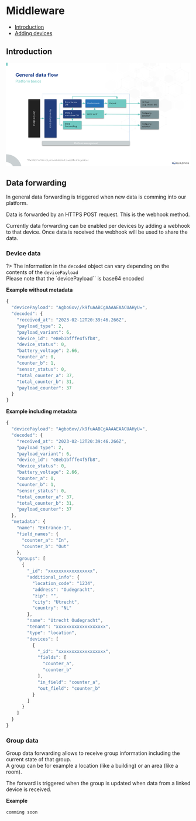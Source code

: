 # Middleware

- [Introduction](#introduction)
- [Adding devices](#device-data-forwarding)

## Introduction

<img src="./assets/middleware/middleware-overview.png" alt="login form"  class="image-100 image-center">

## Data forwarding

In general data forwarding is triggered when new data is comming into our platform.

Data is forwarded by an HTTPS POST request. This is the webhook method.

Currently data forwarding can be enabled per devices by adding a webhook to that device.
Once data is received the webhook will be used to share the data.

### Device data

?> The information in the `decoded` object can vary depending on the contents of the `devicePayload`<br>Please note that the `devicePayload`` is base64 encoded

**Example without metadata**
```js
{
  "devicePayload": "Agbo6xv//k9fuAABCgAAAAEAACUAHyU=",
  "decoded": {
    "received_at": "2023-02-12T20:39:46.266Z",
    "payload_type": 2,
    "payload_variant": 6,
    "device_id": "e8eb1bfffe4f5fb8",
    "device_status": 0,
    "battery_voltage": 2.66,
    "counter_a": 0,
    "counter_b": 1,
    "sensor_status": 0,
    "total_counter_a": 37,
    "total_counter_b": 31,
    "payload_counter": 37
  }
}
```

**Example including metadata**
```js
{
  "devicePayload": "Agbo6xv//k9fuAABCgAAAAEAACUAHyU=",
  "decoded": {
    "received_at": "2023-02-12T20:39:46.266Z",
    "payload_type": 2,
    "payload_variant": 6,
    "device_id": "e8eb1bfffe4f5fb8",
    "device_status": 0,
    "battery_voltage": 2.66,
    "counter_a": 0,
    "counter_b": 1,
    "sensor_status": 0,
    "total_counter_a": 37,
    "total_counter_b": 31,
    "payload_counter": 37
  },
  "metadata": {
    "name": "Entrance-1",
    "field_names": {
      "counter_a": "In",
      "counter_b": "Out"
    },
    "groups": [
      {
        "_id": "xxxxxxxxxxxxxxxxx",
        "additional_info": {
          "location_code": "1234",
          "address": "Oudegracht",
          "zip": "",
          "city": "Utrecht",
          "country": "NL"
        },
        "name": "Utrecht Oudegracht",
        "tenant": "xxxxxxxxxxxxxxxxxxx",
        "type": "location",
        "devices": [
          {
            "_id": "xxxxxxxxxxxxxxxxxx",
            "fields": [
              "counter_a",
              "counter_b"
            ],
            "in_field": "counter_a",
            "out_field": "counter_b"
          }
        ]
      }
    ]
  }
}
```

### Group data

Group data forwarding allows to receive group information including the current state of that group.\
A group can be for example a location (like a building) or an area (like a room).

The forward is triggered when the group is updated when data from a linked device is received.

**Example**
```JS
comming soon
```
